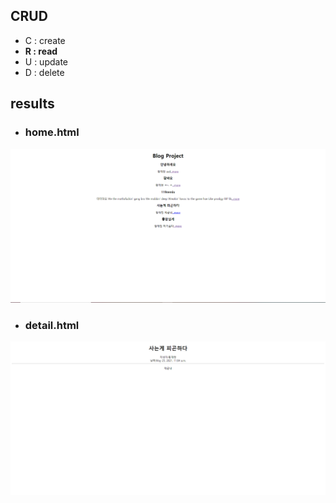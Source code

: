 ## CRUD
* C : create
* __R : read__
* U : update
* D : delete

## results
* ### home.html   
<img src='results/home.png'/>   


* ### detail.html      
<img src='results/detail.png'/>
